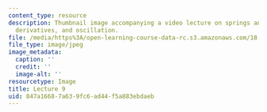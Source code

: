 ```yaml
---
content_type: resource
description: Thumbnail image accompanying a video lecture on springs and masses, time
  derivatives, and oscillation.
file: /media/https%3A/open-learning-course-data-rc.s3.amazonaws.com/18-085-computational-science-and-engineering-i-fall-2008/847a16687a639fc6ad44f5a883ebdaeb_9.jpg
file_type: image/jpeg
image_metadata:
  caption: ''
  credit: ''
  image-alt: ''
resourcetype: Image
title: Lecture 9
uid: 847a1668-7a63-9fc6-ad44-f5a883ebdaeb
---
```

